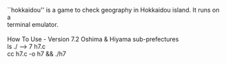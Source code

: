 ``hokkaidou'' is a game to check geography in Hokkaidou island. It runs on a
<BR>
terminal emulator.<BR>
<BR>
How To Use - Version 7.2 Oshima & Hiyama sub-prefectures<BR>
ls ./ --> 7 h7.c<BR>
cc h7.c -o h7 && ./h7




